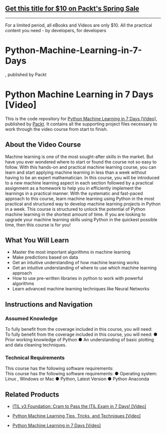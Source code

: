 ## [Get this title for $10 on Packt's Spring Sale](https://www.packt.com/V10258?utm_source=github&utm_medium=packt-github-repo&utm_campaign=spring_10_dollar_2022)
-----
For a limited period, all eBooks and Videos are only $10. All the practical content you need \- by developers, for developers

# Python-Machine-Learning-in-7-Days
, published by Packt
# Python Machine Learning in 7 Days [Video]
This is the code repository for [Python Machine Learning in 7 Days [Video]](https://www.packtpub.com/big-data-and-business-intelligence/python-machine-learning-7-days-video?utm_source=github&utm_medium=repository&utm_campaign=9781788999137), published by [Packt](https://www.packtpub.com/?utm_source=github). It contains all the supporting project files necessary to work through the video course from start to finish.
## About the Video Course
Machine learning is one of the most sought-after skills in the market. But have you ever wondered where to start or found the course not so easy to follow. With this hands-on and practical machine learning course, you can learn and start applying machine learning in less than a week without having to be an expert mathematician.
In this course, you will be introduced to a new machine learning aspect in each section followed by a practical assignment as a homework to help you in efficiently implement the learnings in a practical manner. With the systematic and fast-paced approach to this course, learn machine learning using Python in the most practical and structured way to develop machine learning projects in Python in a week.
This course is structured to unlock the potential of Python machine learning in the shortest amount of time. If you are looking to upgrade your machine learning skills using Python in the quickest possible time, then this course is for you!

<H2>What You Will Learn</H2>
<DIV class=book-info-will-learn-text>
<UL>
<LI><SPAN id=what_you_will_learn_c class=sugar_field>Master the most important algorithms in machine learning </SPAN>
<LI><SPAN id=what_you_will_learn_c class=sugar_field>Make predictions based on data</SPAN> 
<LI><SPAN id=what_you_will_learn_c class=sugar_field>Get an intuitive understanding of how machine learning works</SPAN> 
<LI><SPAN id=what_you_will_learn_c class=sugar_field>Get an intuitive understanding of where to use which machine learning approach </SPAN>
<LI><SPAN id=what_you_will_learn_c class=sugar_field>How to use pre-written libraries in python to work with powerful algorithms</SPAN> 
<LI><SPAN id=what_you_will_learn_c class=sugar_field>Learn advanced machine learning techniques like Neural Networks</SPAN> </LI></UL></DIV>

## Instructions and Navigation
### Assumed Knowledge
To fully benefit from the coverage included in this course, you will need:<br/>
To fully benefit from the coverage included in this course, you will need:
●	Prior working knowledge of Python
●	An understanding of basic plotting and data cleaning techniques. 

### Technical Requirements
This course has the following software requirements:<br/>
This course has the following software requirements:
●	Operating system: Linux , Windows or Mac
●	Python, Latest Version
●	Python Anaconda 


## Related Products
* [ITIL v3 Foundation: Cram to Pass the ITIL Exam in 7 Days! [Video]](https://www.packtpub.com/business/itil-v3-foundation-cram-pass-itil-exam-7-days-video?utm_source=github&utm_medium=repository&utm_campaign=9781789536119)

* [Python Machine Learning Tips, Tricks, and Techniques [Video]](https://www.packtpub.com/big-data-and-business-intelligence/python-machine-learning-tips-tricks-and-techniques-video?utm_source=github&utm_medium=repository&utm_campaign=9781789135817)

* [Python Machine Learning in 7 Days [Video]](https://www.packtpub.com/big-data-and-business-intelligence/python-machine-learning-7-days-video?utm_source=github&utm_medium=repository&utm_campaign=9781788999137)

